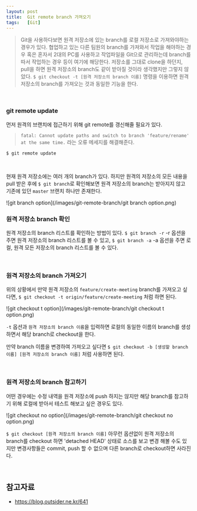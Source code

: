 ```yaml
---
layout: post
title:  Git remote branch 가져오기
tags:   [Git]
---
```


> Git을 사용하다보면 원격 저장소에 있는 branch를 로컬 저장소로 가져와야하는 경우가 있다. 협업하고 있는 다른 팀원의 branch를 가져와서 작업을 해야하는 경우 혹은 혼자서 2대의 PC를 사용하고 작업파일을 Git으로 관리하는데 branch를 따서 작업하는 경우 등이 여기에 해당한다. 저장소를 그대로 clone을 하던지, pull을 하면 원격 저장소의 branch도 같이 받아질 것이라 생각했지만 그렇지 않았다. `$ git checkout -t [원격 저장소의 branch 이름]` 명령을 이용하면 원격 저장소의 branch를 가져오는 것과 동일한 기능을 한다.    

<br/>  

### git remote update  

먼저 원격의 브랜치에 접근하기 위해 git remote를 갱신해줄 필요가 있다.  

> `fatal: Cannot update paths and switch to branch 'feature/rename' at the same time.` 라는 오류 메세지를 해결해준다.  
```
$ git remote update
```  

<br/>    

현재 원격 저장소에는 여러 개의 branch가 있다. 하지만 원격의 저장소의 모든 내용을 pull 받은 후에 `$ git branch`로 확인해보면 원격 저장소의 branch는 받아지지 않고 기존에 있던 `master` 브랜치 하나만 존재한다.  

![git branch option](/images/git-remote-branch/git branch option.png)  

### 원격 저장소 branch 확인  

원격 저장소의 branch 리스트를 확인하는 방법이 있다. `$ git branch -r` -r 옵션을 주면 원격 저장소의 branch 리스트를 볼 수 있고, `$ git branch -a` -a 옵션을 주면 로컬, 원격 모든 저장소의 branch 리스트를 볼 수 있다.  

<br/>   

### 원격 저장소의 branch 가져오기  

위의 상황에서 만약 원격 저장소의 `feature/create-meeting` branch를 가져오고 싶다면, `$ git checkout -t origin/feature/create-meeting` 처럼 하면 된다.

![git checkout t option](/images/git-remote-branch/git checkout t option.png)  

`-t` 옵션과 `원격 저장소의 branch 이름`을 입력하면 로컬의 동일한 이름의 branch를 생성하면서 해당 branch로 checkout을 한다.

만약 branch 이름을 변경하여 가져오고 싶다면 `$ git checkout -b [생성할 branch 이름] [원격 저장소의 branch 이름]` 처럼 사용하면 된다.  

<br/>  

### 원격 저장소의 branch 참고하기  

어떤 경우에는 수정 내역을 원격 저장소에 push 하지는 않지만 해당 branch를 참고하기 위해 로컬에 받아서 테스트 해보고 싶은 경우도 있다.  

![git checkout no option](/images/git-remote-branch/git checkout no option.png)  

`$ git checkout [원격 저장소의 branch 이름]` 아무런 옵션없이 원격 저장소의 branch를 checkout 하면 'detached HEAD' 상태로 소스를 보고 변경 해볼 수도 있지만 변경사항들은 commit, push 할 수 없으며 다른 branch로 checkout하면 사라진다.  

<br/>  

## 참고자료  

- <https://blog.outsider.ne.kr/641>  
